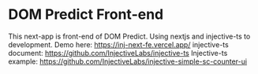# DOM Predict Front-end

This next-app is front-end of DOM Predict. Using nextjs and injective-ts to development.
Demo here: https://inj-next-fe.vercel.app/
injective-ts document: https://github.com/InjectiveLabs/injective-ts
Injective-ts example: https://github.com/InjectiveLabs/injective-simple-sc-counter-ui
